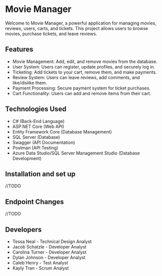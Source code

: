 <h1>Movie Manager</h1>

<p>Welcome to Movie Manager, a powerful application for managing movies, reviews, users, carts, and tickets. This project allows users to browse movies, purchase tickets, and leave reviews.</p>

<h2>Features</h2>

<ul>
  <li>Movie Management: Add, edit, and remove movies from the database.</li>
  <li>User System: Users can register, update profiles, and securely log in.</li>
  <li>Ticketing: Add tickets to your cart, remove them, and make payments.</li>
  <li>Review System: Users can leave reviews, add comments, and like/dislike them.</li>
  <li>Payment Processing: Secure payment system for ticket purchases.</li>
  <li>Cart Functionality: Users can add and remove items from their cart.</li>
</ul>

<h2>Technologies Used</h2>

<ul>
  <li>C# (Back-End Language)</li>
  <li>ASP.NET Core (Web API)</li>
  <li>Entity Framework Core (Database Management)</li>
  <li>SQL Server (Database)</li>
  <li>Swagger (API Documentation)</li>
  <li>Postman (API Testing)</li>
  <li>Azure Data Studio/SQL Server Management Studio (Database Development)</li>
</ul>

<h2>Installation and set up</h3>
//TODO

<h2>Endpoint Changes</h2>
//TODO

<h2>Developers</h2>

<ul>
  <li>Tessa Neal - Technical Design Analyst</li>
  <li>Jacob Schatzle - Developer Analyst</li>
  <li>Carolina Turner - Developer Analyst</li>
  <li>Dylan Johnson - Developer Analyst</li>
  <li>Caleb Henry - Test Analyst</li>
  <li>Kayly Tran - Scrum Analyst</li>
</ul>
